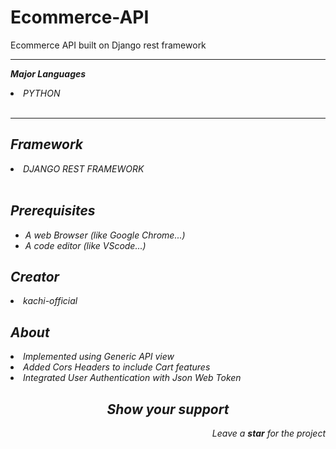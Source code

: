 # Ecommerce-API
Ecommerce API built on Django rest framework
<hr/>
<strong><i><p>Major Languages</p><i></strong>
<li><label for="title">PYTHON</label></li><br>
<hr>
<h2>Framework</h2>
<li><label for="title">DJANGO REST FRAMEWORK</label></li><br>
<h2>Prerequisites</h2>
<ul>
<li> A web Browser (like Google Chrome...)</li>
<li> A code editor (like VScode...)</li>
</ul>
<h2>Creator</h2>
<li>kachi-official</li>
<h2>About</h2>
<li>Implemented using Generic API view</li>
<li>Added Cors Headers to include Cart features</li>
<li>Integrated User Authentication with Json Web Token</li>
<h2 align="center">Show your support</h2>
<p align="right">Leave a <strong><i>star</i></strong> for the project</p> 


